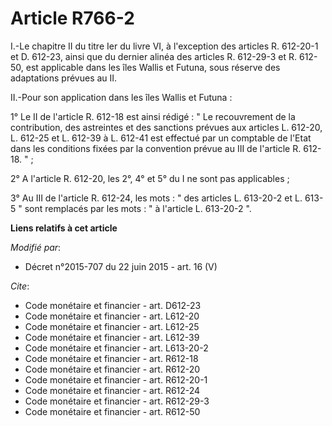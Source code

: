 # Article R766-2

I.-Le chapitre II du titre Ier du livre VI, à l'exception des articles R. 612-20-1 et D. 612-23, ainsi que du dernier alinéa
des articles R. 612-29-3 et R. 612-50, est applicable dans les îles Wallis et Futuna, sous réserve des adaptations prévues au
II. 

II.-Pour son application dans les îles Wallis et Futuna : 

1° Le II de l'article R. 612-18 est ainsi rédigé : " Le recouvrement de la contribution, des astreintes et des sanctions
prévues aux articles L. 612-20, L. 612-25 et L. 612-39 à L. 612-41 est effectué par un comptable de l'Etat dans les
conditions fixées par la convention prévue au III de l'article R. 612-18. " ; 

2° A l'article R. 612-20, les 2°, 4° et 5° du I ne sont pas applicables ; 

3° Au III de l'article R. 612-24, les mots : " des articles L. 613-20-2 et L. 613-5 " sont remplacés par les mots : " à
l'article L. 613-20-2 ".

**Liens relatifs à cet article**

_Modifié par_:

  - Décret n°2015-707 du 22 juin 2015 - art. 16 (V)

_Cite_:

  - Code monétaire et financier - art. D612-23
  - Code monétaire et financier - art. L612-20
  - Code monétaire et financier - art. L612-25
  - Code monétaire et financier - art. L612-39
  - Code monétaire et financier - art. L613-20-2
  - Code monétaire et financier - art. R612-18
  - Code monétaire et financier - art. R612-20
  - Code monétaire et financier - art. R612-20-1
  - Code monétaire et financier - art. R612-24
  - Code monétaire et financier - art. R612-29-3
  - Code monétaire et financier - art. R612-50
